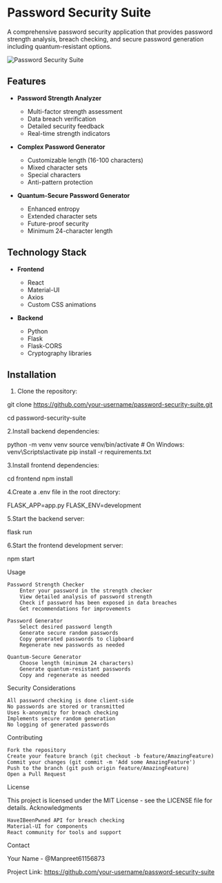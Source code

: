 # Password Security Suite

A comprehensive password security application that provides password strength analysis, breach checking, and secure password generation including quantum-resistant options.

![Password Security Suite](screenshot.png)

## Features

- **Password Strength Analyzer**
  - Multi-factor strength assessment
  - Data breach verification
  - Detailed security feedback
  - Real-time strength indicators

- **Complex Password Generator**
  - Customizable length (16-100 characters)
  - Mixed character sets
  - Special characters
  - Anti-pattern protection

- **Quantum-Secure Password Generator**
  - Enhanced entropy
  - Extended character sets
  - Future-proof security
  - Minimum 24-character length

## Technology Stack

- **Frontend**
  - React
  - Material-UI
  - Axios
  - Custom CSS animations

- **Backend**
  - Python
  - Flask
  - Flask-CORS
  - Cryptography libraries

## Installation

1. Clone the repository:

git clone https://github.com/your-username/password-security-suite.git


cd password-security-suite

2.Install backend dependencies:

python -m venv venv
source venv/bin/activate  # On Windows: venv\Scripts\activate
pip install -r requirements.txt


3.Install frontend dependencies:

cd frontend
npm install

4.Create a .env file in the root directory:

FLASK_APP=app.py
FLASK_ENV=development

5.Start the backend server:

flask run


6.Start the frontend development server:

npm start


Usage

    Password Strength Checker
        Enter your password in the strength checker
        View detailed analysis of password strength
        Check if password has been exposed in data breaches
        Get recommendations for improvements

    Password Generator
        Select desired password length
        Generate secure random passwords
        Copy generated passwords to clipboard
        Regenerate new passwords as needed

    Quantum-Secure Generator
        Choose length (minimum 24 characters)
        Generate quantum-resistant passwords
        Copy and regenerate as needed

Security Considerations

    All password checking is done client-side
    No passwords are stored or transmitted
    Uses k-anonymity for breach checking
    Implements secure random generation
    No logging of generated passwords

Contributing

    Fork the repository
    Create your feature branch (git checkout -b feature/AmazingFeature)
    Commit your changes (git commit -m 'Add some AmazingFeature')
    Push to the branch (git push origin feature/AmazingFeature)
    Open a Pull Request

License

This project is licensed under the MIT License - see the LICENSE file for details.
Acknowledgments

    HaveIBeenPwned API for breach checking
    Material-UI for components
    React community for tools and support

Contact

Your Name - @Manpreet61156873

Project Link: https://github.com/your-username/password-security-suite